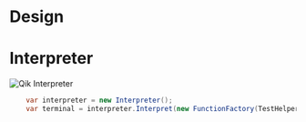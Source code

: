 # Design

# Interpreter

![Qik Interpreter](https://www.plantuml.com/plantuml/png/jLF1ReCm3BttAwoUg0Rz05IXJjCwSPnQxJBja89RHGi1nQPgjUtV5s2XfAKxJ1g7G9ndlyUpioGMXkj2mVHPlaEg6KrbqAxJYMmsEv4XfEjJiItLHcmLmcBH7oG9V4p0FdSF2eK9PZ4SIfbteViyxz82Qb-nA-DGNvCH2ZI5r4ADitGOYe7OIBr_VUl2gQvgld6sHduHgiP0da4E4yAXEN9RJ_sJooClPUO-BjGFZ1kNtWE2NQqpbgLUYOnBSxAshFn829GPMV46ZppWlN2e4P0fGJHi6iYYKbYWPl8r_PkAfcpKbtqysfN8Lg4VuzgPYRq92k6lv7rxpenjxtybkrt9EkXDTXHz9bS_wDaudry3bgXpUu6-0G00 "Qik Interpreter")


```csharp
    var interpreter = new Interpreter();
    var terminal = interpreter.Interpret(new FunctionFactory(TestHelpers.StubPluginLoader), string scriptText);
```